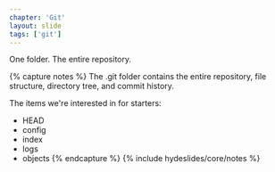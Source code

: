 ```yaml
---
chapter: 'Git'
layout: slide
tags: ['git']
---
```


One folder. The entire repository.  

{% capture notes %}
The .git folder contains the entire repository, file structure, directory tree, and commit history.

The items we're interested in for starters:
* HEAD
* config
* index
* logs
* objects
{% endcapture %}
{% include hydeslides/core/notes %}